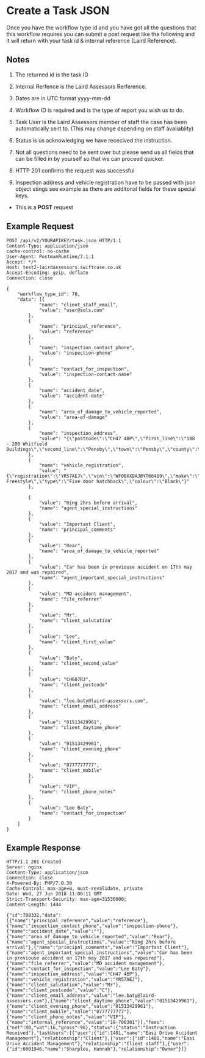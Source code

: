 # Create a Task JSON

Once you have the workflow type id and you have got all the questions that this workflow requires you can submit a post request like the following and it will return with your task id & internal reference (Laird Reference).

Notes
----
1. The returned id is the task ID

2. Internal Rerfence is the Laird Assessors Rerference.

3. Dates are in UTC format yyyy-mm-dd

4. Workflow ID is required and is the type of report you wish us to do.

5. Task User is the Laird Assessors member of staff the case has been automatically sent to. (This may change depending on staff avaliablity)

6. Status is us acknowledging we have rececived the instruction.

7. Not all questions need to be sent over but please send us all fields that can be filled in by yourself so that we can proceed quicker.

8. HTTP 201 confirms the request was successful

9. Inspection address and vehicle registration have to be passed with json object stings see example as there are additonal fields for these special keys.

*  This is a **POST** request

Example Request
------

```
POST /api/v2/YOURAPIKEY/task.json HTTP/1.1
Content-Type: application/json
cache-control: no-cache
User-Agent: PostmanRuntime/7.1.1
Accept: */*
Host: test2-lairdassessors.swiftcase.co.uk
Accept-Encoding: gzip, deflate
Connection: close

{
	"workflow_type_id": 70,
	"data": [{
			"name": "client_staff_email",
			"value": "user@sols.com"
		},
		{
			"name": "principal_reference",
			"value": "reference"
		},
		{
			"name": "inspection_contact_phone",
			"value": "inspection-phone"
		},
		{
			"name": "contact_for_inspection",
			"value": "inspection-contact-name"
		},
		{
			"name": "accident_date",
			"value": "accident-date"
		},
		{
			"name": "area_of_damage_to_vehicle_reported",
			"value": "area-of-damage"
		},
		{
			"name": "inspection_address",
			"value": "{\"postcode\":\"CH47 4BP\",\"first_line\":\"188 - 200 Whitfield Buildings\",\"second_line\":\"Pensby\",\"town\":\"Pensby\",\"county\":\"Wirral\"}"
		},
		{
			"name": "vehicle_registration",
			"value": "{\"registration\":\"YR57AEJ\",\"vin\":\"WF0BXXBAJBYT66489\",\"make\":\"Ford\",\"model\":\"Fiesta Freestyle\",\"type\":\"Five door hatchback\",\"colour\":\"Black\"}"
		},

		{
			"value": "Ring 2hrs before arrival",
			"name": "agent_special_instructions"
		},
		{
			"value": "Important Client",
			"name": "principal_comments"
		},
		{
			"value": "Rear",
			"name": "area_of_damage_to_vehicle_reported"
		},
		{
			"value": "Car has been in previouse accident on 17th may 2017 and was repaired",
			"name": "agent_important_special_instructions"
		},
		{
			"value": "MD accident management",
			"name": "file_referrer"
		},
		{
			"value": "Mr",
			"name": "client_salutation"
		},
		{
			"value": "Lee",
			"name": "client_first_value"
		},
		{
			"value": "Baty",
			"name": "client_second_value"
		},
		{
			"value": "CH607RJ",
			"name": "client_postcode"
		},
		{
			"value": "lee.baty@laird-assessors.com",
			"name": "client_email_address"
		},
		{
			"value": "01513429961",
			"name": "client_daytime_phone"
		},
		{
			"value": "01513429961",
			"name": "client_evening_phone"
		},
		{
			"value": "0777777777",
			"name": "client_mobile"
		},
		{
			"value": "VIP",
			"name": "client_phone_notes"
		},
		{
			"value": "Lee Baty",
			"name": "contact_for_inspection"
		}
	]
}
```

Example Response
--------

```
HTTP/1.1 201 Created
Server: nginx
Content-Type: application/json
Connection: close
X-Powered-By: PHP/7.0.30
Cache-Control: max-age=0, must-revalidate, private
Date: Wed, 27 Jun 2018 11:00:11 GMT
Strict-Transport-Security: max-age=31536000;
Content-Length: 1444

{"id":700332,"data":[{"name":"principal_reference","value":"reference"},{"name":"inspection_contact_phone","value":"inspection-phone"},{"name":"accident_date","value":""},{"name":"area_of_damage_to_vehicle_reported","value":"Rear"},{"name":"agent_special_instructions","value":"Ring 2hrs before arrival"},{"name":"principal_comments","value":"Important Client"},{"name":"agent_important_special_instructions","value":"Car has been in previouse accident on 17th may 2017 and was repaired"},{"name":"file_referrer","value":"MD accident management"},{"name":"contact_for_inspection","value":"Lee Baty"},{"name":"inspection_address","value":"CH47 4BP"},{"name":"vehicle_registration","value":"YR57AEJ"},{"name":"client_salutation","value":"Mr"},{"name":"client_postcode","value":"C"},{"name":"client_email_address","value":"lee.baty@laird-assessors.com"},{"name":"client_daytime_phone","value":"01513429961"},{"name":"client_evening_phone","value":"01513429961"},{"name":"client_mobile","value":"0777777777"},{"name":"client_phone_notes","value":"VIP"},{"name":"internal_reference","value":"18-700301"}],"fees":{"net":80,"vat":16,"gross":96},"status":{"status":"Instruction Received"},"taskUsers":[{"user":{"id":1401,"name":"Easi Drive Accident Management"},"relationship":"Client"},{"user":{"id":1401,"name":"Easi Drive Accident Management"},"relationship":"Client staff"},{"user":{"id":6001946,"name":"Sharples, Hannah"},"relationship":"Owner"}]}

```
